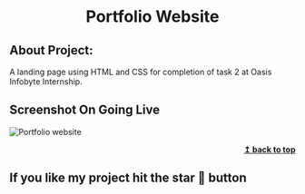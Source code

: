 <h1 align="center">Portfolio Website</h1> 

## About Project:
A landing page using HTML and CSS for completion of task 2 at Oasis Infobyte Internship.


## Screenshot On Going Live
![Portfolio website](https://github.com/JatinChaudhary0319/Portflio-Website/assets/137517499/1177e0b7-166d-455c-b072-fa1f46e1d121)
<div align="right">
<b><a href="#">↥ back to top</a></b>
</div>

## If you like my project hit the star 🌟 button
